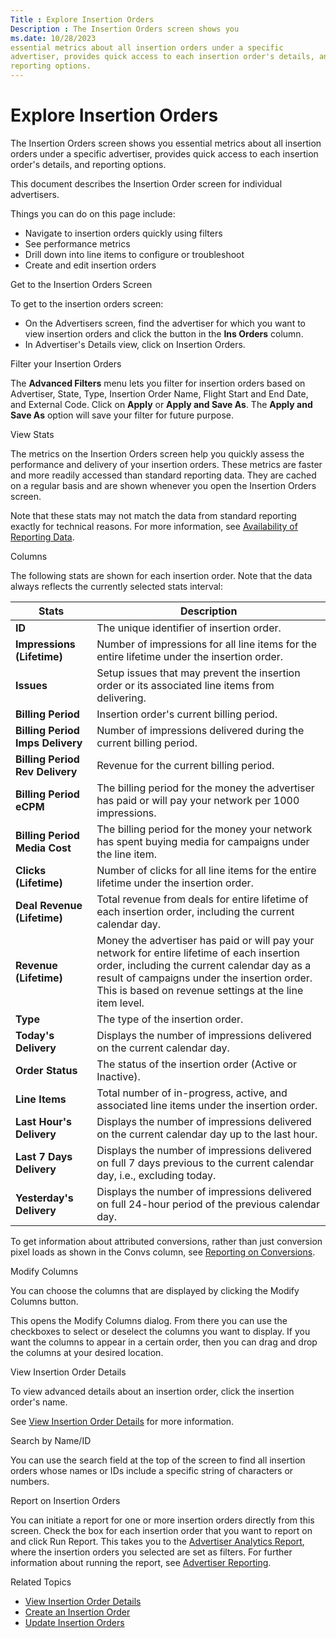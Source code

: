 ```yaml
---
Title : Explore Insertion Orders
Description : The Insertion Orders screen shows you
ms.date: 10/28/2023
essential metrics about all insertion orders under a specific
advertiser, provides quick access to each insertion order's details, and
reporting options.
---
```



# Explore Insertion Orders





The Insertion Orders screen shows you
essential metrics about all insertion orders under a specific
advertiser, provides quick access to each insertion order's details, and
reporting options.

This document describes the Insertion Order screen for individual
advertisers.



Things you can do on this page include:

- Navigate to insertion orders quickly using filters
- See performance metrics
- Drill down into line items to configure or troubleshoot
- Create and edit insertion orders



Get to the Insertion Orders Screen

To get to the insertion orders screen:

- On the Advertisers screen, find the
  advertiser for which you want to view insertion orders and click the
  button in the **Ins Orders**
  column.
- In Advertiser's Details view, click
  on Insertion Orders.

Filter your Insertion Orders

The **Advanced Filters** menu lets you filter for insertion orders based
on Advertiser, State, Type, Insertion Order Name, Flight Start and End
Date, and External Code. Click on **Apply** or **Apply and Save As**.
The **Apply and Save As** option will save your filter for future
purpose.

View Stats

The metrics on the Insertion Orders
screen help you quickly assess the performance and delivery of your
insertion orders. These metrics are faster and more readily accessed
than standard reporting data. They are cached on a regular basis and are
shown whenever you open the Insertion
Orders screen.

Note that these stats may not match the data from standard reporting
exactly for technical reasons. For more information, see
<a href="availability-of-reporting-data.md" class="xref">Availability
of Reporting Data</a>.





Columns

The following stats are shown for each insertion order. Note that the
data always reflects the currently selected stats interval:



<table class="table">
<thead class="thead">
<tr class="header row">
<th id="ID-00000c96__entry__1"
class="entry colsep-1 rowsep-1">Stats</th>
<th id="ID-00000c96__entry__2"
class="entry colsep-1 rowsep-1">Description</th>
</tr>
</thead>
<tbody class="tbody">
<tr class="odd row">
<td class="entry colsep-1 rowsep-1"
headers="ID-00000c96__entry__1"><strong>ID</strong></td>
<td class="entry colsep-1 rowsep-1" headers="ID-00000c96__entry__2">The
unique identifier of insertion order.</td>
</tr>
<tr class="even row">
<td class="entry colsep-1 rowsep-1"
headers="ID-00000c96__entry__1"><strong>Impressions
(Lifetime)</strong></td>
<td class="entry colsep-1 rowsep-1"
headers="ID-00000c96__entry__2">Number of impressions for all line items
for the entire lifetime under the insertion order.</td>
</tr>
<tr class="odd row">
<td class="entry colsep-1 rowsep-1"
headers="ID-00000c96__entry__1"><strong>Issues</strong></td>
<td class="entry colsep-1 rowsep-1"
headers="ID-00000c96__entry__2">Setup issues that may prevent the
insertion order or its associated line items from delivering.</td>
</tr>
<tr class="even row">
<td class="entry colsep-1 rowsep-1"
headers="ID-00000c96__entry__1"><strong>Billing Period</strong></td>
<td class="entry colsep-1 rowsep-1"
headers="ID-00000c96__entry__2">Insertion order's current billing
period.</td>
</tr>
<tr class="odd row">
<td class="entry colsep-1 rowsep-1"
headers="ID-00000c96__entry__1"><strong>Billing Period Imps
Delivery</strong></td>
<td class="entry colsep-1 rowsep-1"
headers="ID-00000c96__entry__2">Number of impressions delivered during
the current billing period.</td>
</tr>
<tr class="even row">
<td class="entry colsep-1 rowsep-1"
headers="ID-00000c96__entry__1"><strong>Billing Period Rev
Delivery</strong></td>
<td class="entry colsep-1 rowsep-1"
headers="ID-00000c96__entry__2">Revenue for the current billing
period.</td>
</tr>
<tr class="odd row">
<td class="entry colsep-1 rowsep-1"
headers="ID-00000c96__entry__1"><strong>Billing Period
eCPM</strong></td>
<td class="entry colsep-1 rowsep-1" headers="ID-00000c96__entry__2">The
billing period for the money the advertiser has paid or will pay your
network per 1000 impressions.</td>
</tr>
<tr class="even row">
<td class="entry colsep-1 rowsep-1"
headers="ID-00000c96__entry__1"><strong>Billing Period Media
Cost</strong></td>
<td class="entry colsep-1 rowsep-1" headers="ID-00000c96__entry__2">The
billing period for the money your network has spent buying media for
campaigns under the line item.</td>
</tr>
<tr class="odd row">
<td class="entry colsep-1 rowsep-1"
headers="ID-00000c96__entry__1"><strong>Clicks (Lifetime)</strong></td>
<td class="entry colsep-1 rowsep-1"
headers="ID-00000c96__entry__2">Number of clicks for all line items for
the entire lifetime under the insertion order.</td>
</tr>
<tr class="even row">
<td class="entry colsep-1 rowsep-1"
headers="ID-00000c96__entry__1"><strong>Deal Revenue
(Lifetime)</strong></td>
<td class="entry colsep-1 rowsep-1"
headers="ID-00000c96__entry__2">Total revenue from deals for entire
lifetime of each insertion order, including the current calendar
day.</td>
</tr>
<tr class="odd row">
<td class="entry colsep-1 rowsep-1"
headers="ID-00000c96__entry__1"><strong>Revenue (Lifetime)</strong></td>
<td class="entry colsep-1 rowsep-1"
headers="ID-00000c96__entry__2">Money the advertiser has paid or will
pay your network for entire lifetime of each insertion order, including
the current calendar day as a result of campaigns under the insertion
order. This is based on revenue settings at the line item level.</td>
</tr>
<tr class="even row">
<td class="entry colsep-1 rowsep-1"
headers="ID-00000c96__entry__1"><strong>Type</strong></td>
<td class="entry colsep-1 rowsep-1" headers="ID-00000c96__entry__2">The
type of the insertion order.</td>
</tr>
<tr class="odd row">
<td class="entry colsep-1 rowsep-1"
headers="ID-00000c96__entry__1"><strong>Today's Delivery</strong></td>
<td class="entry colsep-1 rowsep-1"
headers="ID-00000c96__entry__2">Displays the number of impressions
delivered on the current calendar day.</td>
</tr>
<tr class="even row">
<td class="entry colsep-1 rowsep-1"
headers="ID-00000c96__entry__1"><strong>Order Status</strong></td>
<td class="entry colsep-1 rowsep-1" headers="ID-00000c96__entry__2">The
status of the insertion order (Active or Inactive).</td>
</tr>
<tr class="odd row">
<td class="entry colsep-1 rowsep-1"
headers="ID-00000c96__entry__1"><strong>Line Items</strong></td>
<td class="entry colsep-1 rowsep-1"
headers="ID-00000c96__entry__2">Total number of in-progress, active, and
associated line items under the insertion order.</td>
</tr>
<tr class="even row">
<td class="entry colsep-1 rowsep-1"
headers="ID-00000c96__entry__1"><strong>Last Hour's
Delivery</strong></td>
<td class="entry colsep-1 rowsep-1"
headers="ID-00000c96__entry__2">Displays the number of impressions
delivered on the current calendar day up to the last hour.</td>
</tr>
<tr class="odd row">
<td class="entry colsep-1 rowsep-1"
headers="ID-00000c96__entry__1"><strong>Last 7 Days
Delivery</strong></td>
<td class="entry colsep-1 rowsep-1"
headers="ID-00000c96__entry__2">Displays the number of impressions
delivered on full 7 days previous to the current calendar day, i.e.,
excluding today.</td>
</tr>
<tr class="even row">
<td class="entry colsep-1 rowsep-1"
headers="ID-00000c96__entry__1"><strong>Yesterday's
Delivery</strong></td>
<td class="entry colsep-1 rowsep-1"
headers="ID-00000c96__entry__2">Displays the number of impressions
delivered on full 24-hour period of the previous calendar day.</td>
</tr>
</tbody>
</table>



To get information about attributed conversions, rather than just
conversion pixel loads as shown in the
Convs column, see
<a href="reporting-on-conversions.md" class="xref">Reporting on
Conversions</a>.

Modify Columns

You can choose the columns that are displayed by clicking the
Modify Columns button.

This opens the Modify Columns
dialog. From there you can use the checkboxes to select or deselect the
columns you want to display. If you want the columns to appear in a
certain order, then you can drag and drop the columns at your desired
location.

View Insertion Order Details

To view advanced details about an insertion order, click the insertion
order's name.

See <a href="view-insertion-order-details.md" class="xref"
title="The Insertion Order Details screen displays settings for a specific insertion order, essential metrics, and performance visualizations.">View
Insertion Order Details</a> for more information.

Search by Name/ID

You can use the search field at the top of the screen to find all
insertion orders whose names or IDs include a specific string of
characters or numbers.

Report on Insertion Orders

You can initiate a report for one or more insertion orders directly from
this screen. Check the box for each insertion order that you want to
report on and click Run Report.
This takes you to the
<a href="advertiser-analytics-report.md" class="xref">Advertiser
Analytics Report</a>, where the insertion orders you selected are set as
filters. For further information about running the report, see
<a href="advertiser-reporting.md" class="xref">Advertiser
Reporting</a>.





Related Topics

- <a href="view-insertion-order-details.md" class="xref"
  title="The Insertion Order Details screen displays settings for a specific insertion order, essential metrics, and performance visualizations.">View
  Insertion Order Details</a>
- <a href="create-an-insertion-order.md" class="xref">Create an
  Insertion Order</a>
- <a href="update-insertion-orders.md" class="xref">Update Insertion
  Orders</a>






